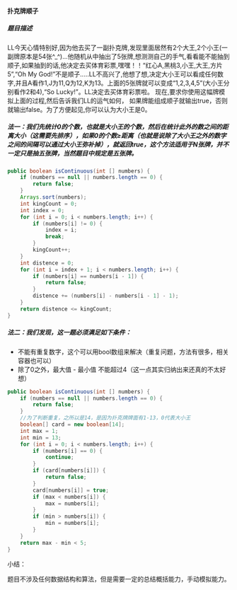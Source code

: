 #### 扑克牌顺子

##### 题目描述

LL今天心情特别好,因为他去买了一副扑克牌,发现里面居然有2个大王,2个小王(一副牌原本是54张^_^)...他随机从中抽出了5张牌,想测测自己的手气,看看能不能抽到顺子,如果抽到的话,他决定去买体育彩票,嘿嘿！！“红心A,黑桃3,小王,大王,方片5”,“Oh My God!”不是顺子.....LL不高兴了,他想了想,决定大小王可以看成任何数字,并且A看作1,J为11,Q为12,K为13。上面的5张牌就可以变成“1,2,3,4,5”(大小王分别看作2和4),“So Lucky!”。LL决定去买体育彩票啦。 现在,要求你使用这幅牌模拟上面的过程,然后告诉我们LL的运气如何， 如果牌能组成顺子就输出true，否则就输出false。为了方便起见,你可以认为大小王是0。

<!--more-->

##### 法一：我们先统计0的个数，也就是大小王的个数，然后在统计此外的数之间的距离大小（这需要先排序），如果0的个数≥距离（也就是说除了大小王之外的数字之间的间隔可以通过大小王弥补掉），就返回true，这个方法适用于N张牌，并不一定只是抽五张牌，当然题目中规定是五张牌。

```java
public boolean isContinuous(int [] numbers) {
    if (numbers == null || numbers.length == 0) {
        return false;
    }
    Arrays.sort(numbers);
    int kingCount = 0;
    int index = 0;
    for (int i = 0; i < numbers.length; i++) {
        if (numbers[i] != 0) {
            index = i;
            break;
        }
        kingCount++;
    }
    int distence = 0;
    for (int i = index + 1; i < numbers.length; i++) {
        if (numbers[i] == numbers[i - 1]) {
            return false;
        }
        distence += (numbers[i] - numbers[i - 1] - 1);
    }
    return distence <= kingCount;
}
```

##### 法二：我们发现，这一题必须满足如下条件：

- 不能有重复数字，这个可以用bool数组来解决（重复问题，方法有很多，相关容器也可以）
- 除了0之外，最大值 - 最小值 不能超过4（这一点其实归纳出来还真的不太好想）

```java
public boolean isContinuous(int [] numbers) {
    if (numbers == null || numbers.length == 0) {
        return false;
    }
    //为了判断重复，之所以是14，是因为扑克牌牌面有1-13，0代表大小王
    boolean[] card = new boolean[14];
    int max = 1;
    int min = 13;
    for (int i = 0; i < numbers.length; i++) {
        if (numbers[i] == 0) {
            continue;
        }
        if (card[numbers[i]]) {
            return false;
        }
        card[numbers[i]] = true;
        if (max < numbers[i]) {
            max = numbers[i];
        }
        if (min > numbers[i]) {
            min = numbers[i];
        }
    }
    return max - min < 5;
}
```

小结：

题目不涉及任何数据结构和算法，但是需要一定的总结概括能力，手动模拟能力。